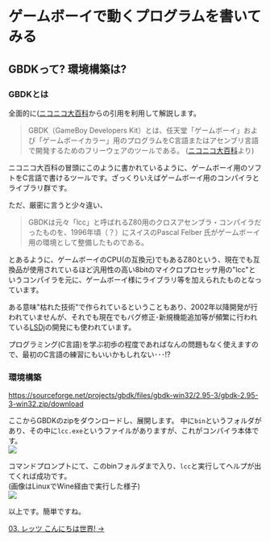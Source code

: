 # ゲームボーイで動くプログラムを書いてみる

## GBDKって? 環境構築は?

### GBDKとは

全面的に([ニコニコ大百科](https://dic.nicovideo.jp/a/gbdk)からの引用を利用して解説します。

> GBDK（GameBoy Developers Kit）とは、任天堂「ゲームボーイ」および「ゲームボーイカラー」用のプログラムをC言語またはアセンブリ言語で開発するためのフリーウェアのツールである。 ([ニコニコ大百科](https://dic.nicovideo.jp/a/gbdk)より)

ニコニコ大百科の冒頭にこのように書かれているように、ゲームボーイ用のソフトをC言語で書けるツールです。ざっくりいえばゲームボーイ用のコンパイラとライブラリ群です。

ただ、厳密に言うと少々違い、
>GBDKは元々「lcc」と呼ばれるZ80用のクロスアセンブラ・コンパイラだったものを、1996年頃（？）にスイスのPascal Felber 氏がゲームボーイ用の環境として整備したものである。

とあるように、ゲームボーイのCPU(の互換元)でもあるZ80という、現在でも互換品が使用されているほど汎用性の高い8bitのマイクロプロセッサ用の"lcc"というコンパイラを元に、ゲームボーイ様にライブラリ等を加えられたものとなっています。

ある意味"枯れた技術"で作られているということもあり、2002年以降開発が行われていませんが、それでも現在でもバグ修正･新規機能追加等が頻繁に行われている[LSDj](https://www.littlesounddj.com/lsd/index.php)の開発にも使われています。

プログラミング(C言語)を学ぶ初歩の程度であればなんの問題もなく使えますので、最初のC言語の練習にもいいかもしれない･･･!?

### 環境構築
https://sourceforge.net/projects/gbdk/files/gbdk-win32/2.95-3/gbdk-2.95-3-win32.zip/download

ここからGBDKのzipをダウンロードし、展開します。
中に`bin`というフォルダがあり、その中に`lcc.exe`というファイルがありますが、これがコンパイラ本体です。  
![](https://i.imgur.com/KjlmaO2.png)

コマンドプロンプトにて、このbinフォルダまで入り、`lcc`と実行してヘルプが出てくれば成功です。  
(画像はLinuxでWine経由で実行した様子)  
![](https://i.imgur.com/ZdahrwA.png)

以上です。簡単ですね。

[03. レッツ こんにちは世界! ->](03.md)
